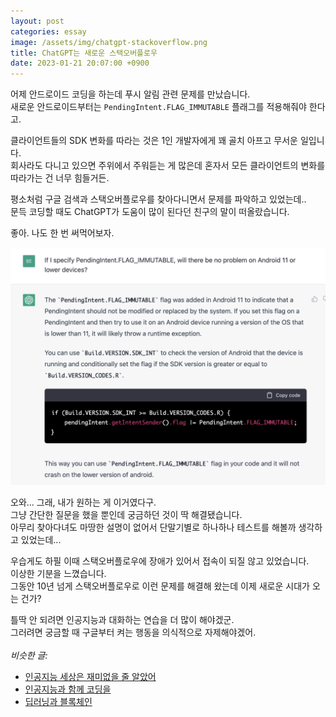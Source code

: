 ```yaml
---
layout: post
categories: essay
image: /assets/img/chatgpt-stackoverflow.png
title: ChatGPT는 새로운 스택오버플로우
date: 2023-01-21 20:07:00 +0900
---
```


어제 안드로이드 코딩을 하는데 푸시 알림 관련 문제를 만났습니다.  
새로운 안드로이드부터는 `PendingIntent.FLAG_IMMUTABLE` 플래그를 적용해줘야 한다고.

클라이언트들의 SDK 변화를 따라는 것은 1인 개발자에게 꽤 골치 아프고 무서운 일입니다.  
회사라도 다니고 있으면 주위에서 주워듣는 게 많은데 혼자서 모든 클라이언트의 변화를 따라가는 건 너무 힘들거든.

평소처럼 구글 검색과 스택오버플로우를 찾아다니면서 문제를 파악하고 있었는데..  
문득 코딩할 때도 ChatGPT가 도움이 많이 된다던 친구의 말이 떠올랐습니다.

좋아. 나도 한 번 써먹어보자.

![ChatGPT is new stackoverflow](/assets/img/chatgpt-stackoverflow.png)

오와... 그래, 내가 원하는 게 이거였다구.  
그냥 간단한 질문을 했을 뿐인데 궁금하던 것이 딱 해결됐습니다.  
아무리 찾아다녀도 마땅한 설명이 없어서 단말기별로 하나하나 테스트를 해볼까 생각하고 있었는데...

우습게도 하필 이때 스택오버플로우에 장애가 있어서 접속이 되질 않고 있었습니다.  
이상한 기분을 느꼈습니다.  
그동안 10년 넘게 스택오버플로우로 이런 문제를 해결해 왔는데 이제 새로운 시대가 오는 건가?

틀딱 안 되려면 인공지능과 대화하는 연습을 더 많이 해야겠군.  
그러려면 궁금할 때 구글부터 켜는 행동을 의식적으로 자제해야겠어.
<br>
<br>
*비슷한 글:*
* [인공지능 세상은 재미없을 줄 알았어](/essay/2022/12/16/ai-world-is-fun.html)
* [인공지능과 함께 코딩을](/essay/2022/07/31/dances-with-copilot.html)
* [딥러닝과 블록체인](/essay/2022/09/05/deep-learning-and-blockchain.html)

